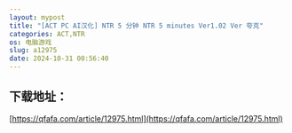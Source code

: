```yaml
---
layout: mypost
title: "[ACT PC AI汉化] NTR 5 分钟 NTR 5 minutes Ver1.02 Ver 夸克"
categories: ACT,NTR
os: 电脑游戏
slug: a12975
date: 2024-10-31 00:56:40
---
```


## 下载地址：

[https://qfafa.com/article/12975.html](https://qfafa.com/article/12975.html)

